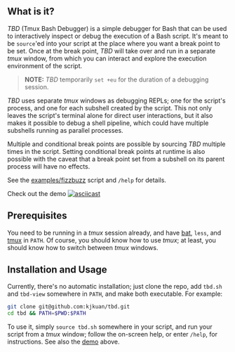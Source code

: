 ## What is it?
_TBD_ (Tmux Bash Debugger) is a simple debugger for Bash that can be used to
interactively inspect or debug the execution of a Bash script. It's meant to be
`source`'ed into your script at the place where you want a break point to be set.
Once at the break point, _TBD_ will take over and run in a separate _tmux_ window,
from which you can interact and explore the execution environment of the script.

> **NOTE:** _TBD_ temporarily `set +eu` for the duration of a debugging session.

_TBD_ uses separate _tmux_ windows as debugging REPLs; one for the script's
process, and one for each subshell created by the script. This not only leaves
the script's terminal alone for direct user interactions, but it also makes it
possible to debug a shell pipeline, which could have multiple subshells running
as parallel processes.

Multiple and conditional break points are possible by sourcing _TBD_ multiple
times in the script. Setting conditional break points at runtime is also possible
with the caveat that a break point set from a subshell on its parent process will
have no effects.

See the [examples/fizzbuzz](examples/fizzbuzz) script and `/help` for details.

Check out the demo [![asciicast](https://asciinema.org/a/btQpdrIcFKJuqgsARFvp7LEXY.svg)](https://asciinema.org/a/btQpdrIcFKJuqgsARFvp7LEXY)


## Prerequisites
You need to be running in a _tmux_ session already, and have [bat], `less`,
and [tmux] in `PATH`. Of course, you should know how to use _tmux_; at least,
you should know how to switch between _tmux_ windows.

[bat]: https://github.com/sharkdp/bat
[tmux]: https://github.com/tmux/tmux


## Installation and Usage
Currently, there's no automatic installation; just clone the repo, add `tbd.sh` and `tbd-view`
somewhere in `PATH`, and make both executable. For example:

```bash
git clone git@github.com:kjkuan/tbd.git
cd tbd && PATH=$PWD:$PATH
```

To use it, simply `source tbd.sh` somewhere in your script, and run your script from
a _tmux_ window; follow the on-screen help, or enter `/help`, for instructions.
See also the [demo] above.

[demo]: https://asciinema.org/a/btQpdrIcFKJuqgsARFvp7LEXY
